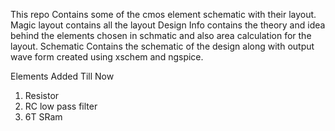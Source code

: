 This repo Contains some of the cmos element schematic with their layout.
Magic layout contains all the layout 
Design Info contains the theory and idea behind the elements chosen in schmatic and also area calculation for the layout.
Schematic Contains the schematic of the design along with output wave form created using xschem and ngspice. 

Elements Added Till Now
1. Resistor
2. RC low pass filter
3. 6T SRam

